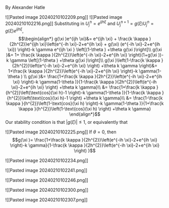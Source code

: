 By Alexander Hatle

![[Pasted image 20240210102209.png]]
![[Pasted image 20240210102216.png]]
Substituting in $U_{j}^{n}=e^{ijh \xi }$ and $U_{j}^{n+1}=g(\xi )U_{j}^{n}=g(\xi )e^{ijh \xi}$,
$$\begin{align*}
g(\xi )e^{ijh \xi}&= e^{ijh \xi} + \frac{k \kappa }{2h^{2}}e^{ijh \xi}\left(e^{-ih \xi}-2+e^{ih \xi} + g(\xi) (e^{-ih \xi}-2+e^{ih \xi}) \right)-k \gamma e^{ijh \xi } \left[(1-\theta ) +\theta g(\xi )\right]\\
g(\xi )&= 1+ \frac{k \kappa }{2h^{2}}\left(e^{-ih \xi}-2+e^{ih \xi}  \right)(1+g(\xi ))-k \gamma \left[(1-\theta ) +\theta g(\xi )\right]\\
g(\xi )\left(1-\frac{k \kappa }{2h^{2}}\left(e^{-ih \xi}-2+e^{ih \xi}  \right) +\theta k \gamma \right)&= 1+\frac{k \kappa }{2h^{2}}\left(e^{-ih \xi}-2+e^{ih \xi}  \right)-k \gamma(1-\theta ) \\
g(\xi )&= \frac{1+\frac{k \kappa }{2h^{2}}\left(e^{-ih \xi}-2+e^{ih \xi}  \right)-k \gamma(1-\theta )}{1-\frac{k \kappa }{2h^{2}}\left(e^{-ih \xi}-2+e^{ih \xi}  \right) +\theta k \gamma}\\
&= \frac{1+\frac{k \kappa }{h^{2}}\left(\text{cos}(\xi h)-1  \right)-k \gamma(1-\theta )}{1-\frac{k \kappa }{h^{2}}\left(\text{cos}(\xi h)-1  \right) +\theta k \gamma}\\
&= \frac{1-\frac{k \kappa }{h^{2}}\left(1-\text{cos}(\xi h)  \right)-k \gamma(1-\theta )}{1+\frac{k \kappa }{h^{2}}\left(1-\text{cos}(\xi h)  \right) +\theta k \gamma}
\end{align*}$$
Our stability condition is that $\lvert g(\xi ) \rvert \le 1$, or equivalently that



![[Pasted image 20240210102225.png]]
If $\theta =0$, then
$$g(\xi )= \frac{1+\frac{k \kappa }{2h^{2}}\left(e^{-ih \xi}-2+e^{ih \xi}  \right)-k \gamma}{1-\frac{k \kappa }{2h^{2}}\left(e^{-ih \xi}-2+e^{ih \xi}  \right) }$$

![[Pasted image 20240210102234.png]]


![[Pasted image 20240210102241.png]]

![[Pasted image 20240210102246.png]]

![[Pasted image 20240210102300.png]]

![[Pasted image 20240210102307.png]]